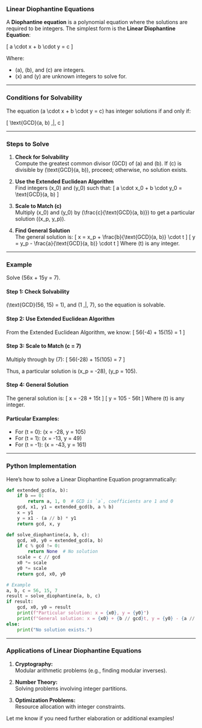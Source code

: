 ### Linear Diophantine Equations

A **Diophantine equation** is a polynomial equation where the solutions are required to be integers. The simplest form is the **Linear Diophantine Equation**:

\[
a \cdot x + b \cdot y = c
\]

Where:
- \(a\), \(b\), and \(c\) are integers.
- \(x\) and \(y\) are unknown integers to solve for.

---

### **Conditions for Solvability**

The equation \(a \cdot x + b \cdot y = c\) has integer solutions if and only if:

\[
\text{GCD}(a, b) \,|\, c
\]

---

### **Steps to Solve**

1. **Check for Solvability**  
   Compute the greatest common divisor (GCD) of \(a\) and \(b\). If \(c\) is divisible by \(\text{GCD}(a, b)\), proceed; otherwise, no solution exists.

2. **Use the Extended Euclidean Algorithm**  
   Find integers \(x_0\) and \(y_0\) such that:
   \[
   a \cdot x_0 + b \cdot y_0 = \text{GCD}(a, b)
   \]

3. **Scale to Match \(c\)**  
   Multiply \(x_0\) and \(y_0\) by \(\frac{c}{\text{GCD}(a, b)}\) to get a particular solution \((x_p, y_p)\).

4. **Find General Solution**  
   The general solution is:
   \[
   x = x_p + \frac{b}{\text{GCD}(a, b)} \cdot t
   \]
   \[
   y = y_p - \frac{a}{\text{GCD}(a, b)} \cdot t
   \]
   Where \(t\) is any integer.

---

### **Example**

Solve \(56x + 15y = 7\).

#### Step 1: Check Solvability  
\(\text{GCD}(56, 15) = 1\), and \(1 \,|\, 7\), so the equation is solvable.

#### Step 2: Use Extended Euclidean Algorithm  
From the Extended Euclidean Algorithm, we know:
\[
56(-4) + 15(15) = 1
\]

#### Step 3: Scale to Match \(c = 7\)  
Multiply through by \(7\):
\[
56(-28) + 15(105) = 7
\]

Thus, a particular solution is \(x_p = -28\), \(y_p = 105\).

#### Step 4: General Solution  
The general solution is:
\[
x = -28 + 15t
\]
\[
y = 105 - 56t
\]
Where \(t\) is any integer.

#### Particular Examples:
- For \(t = 0\): \(x = -28, y = 105\)
- For \(t = 1\): \(x = -13, y = 49\)
- For \(t = -1\): \(x = -43, y = 161\)

---

### **Python Implementation**

Here’s how to solve a Linear Diophantine Equation programmatically:

```python
def extended_gcd(a, b):
    if b == 0:
        return a, 1, 0  # GCD is `a`, coefficients are 1 and 0
    gcd, x1, y1 = extended_gcd(b, a % b)
    x = y1
    y = x1 - (a // b) * y1
    return gcd, x, y

def solve_diophantine(a, b, c):
    gcd, x0, y0 = extended_gcd(a, b)
    if c % gcd != 0:
        return None  # No solution
    scale = c // gcd
    x0 *= scale
    y0 *= scale
    return gcd, x0, y0

# Example
a, b, c = 56, 15, 7
result = solve_diophantine(a, b, c)
if result:
    gcd, x0, y0 = result
    print(f"Particular solution: x = {x0}, y = {y0}")
    print(f"General solution: x = {x0} + {b // gcd}t, y = {y0} - {a // gcd}t")
else:
    print("No solution exists.")
```

---

### **Applications of Linear Diophantine Equations**

1. **Cryptography:**  
   Modular arithmetic problems (e.g., finding modular inverses).

2. **Number Theory:**  
   Solving problems involving integer partitions.

3. **Optimization Problems:**  
   Resource allocation with integer constraints.

Let me know if you need further elaboration or additional examples!
